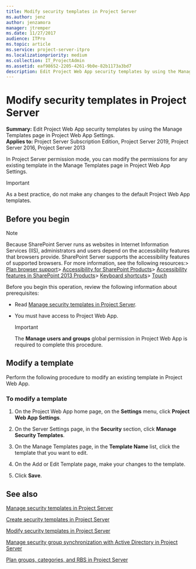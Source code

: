 ```yaml
---
title: Modify security templates in Project Server
ms.author: jenz
author: jenzamora
manager: jtremper
ms.date: 11/27/2017
audience: ITPro
ms.topic: article
ms.service: project-server-itpro
ms.localizationpriority: medium
ms.collection: IT_ProjectAdmin
ms.assetid: eaf98652-2205-4261-9b0e-82b1173a3bd7
description: Edit Project Web App security templates by using the Manage Templates page in Project Web App Settings.
---
```


# Modify security templates in Project Server
 
 **Summary:** Edit Project Web App security templates by using the Manage Templates page in Project Web App Settings.<br/>
**Applies to:** Project Server Subscription Edition, Project Server 2019, Project Server 2016, Project Server 2013  
 
In Project Server permission mode, you can modify the permissions for any existing template in the Manage Templates page in Project Web App Settings.
  
> [!IMPORTANT]
> As a best practice, do not make any changes to the default Project Web App templates. 
  
## Before you begin

> [!NOTE]
>  Because SharePoint Server runs as websites in Internet Information Services (IIS), administrators and users depend on the accessibility features that browsers provide. SharePoint Server supports the accessibility features of supported browsers. For more information, see the following resources:> [Plan browser support](/SharePoint/install/browser-support-planning)> [Accessibility for SharePoint Products](/SharePoint/accessibility-guidelines)> [Accessibility features in SharePoint 2013 Products](https://go.microsoft.com/fwlink/p/?LinkId=246501)> [Keyboard shortcuts](https://support.microsoft.com/office/keyboard-shortcuts-in-sharepoint-online-466e33ee-613b-4f47-96bb-1c20f20b1015)> [Touch](/windows/win32/wintouch/windows-touch-gestures-overview)
  
Before you begin this operation, review the following information about prerequisites:
  
- Read [Manage security templates in Project Server](manage-security-templates-in-project-server.md).
    
- You must have access to Project Web App.
    
    > [!IMPORTANT]
    > The **Manage users and groups** global permission in Project Web App is required to complete this procedure.
  
## Modify a template

Perform the following procedure to modify an existing template in Project Web App.
  
### To modify a template

1. On the Project Web App home page, on the **Settings** menu, click **Project Web App Settings**.
    
2. On the Server Settings page, in the **Security** section, click **Manage Security Templates**.
    
3. On the Manage Templates page, in the **Template Name** list, click the template that you want to edit.
    
4. On the Add or Edit Template page, make your changes to the template. 
    
5. Click **Save**.
    
## See also


[Manage security templates in Project Server](manage-security-templates-in-project-server.md)
  
[Create security templates in Project Server](create-security-templates-in-project-server.md)
  
[Modify security templates in Project Server](modify-security-templates-in-project-server.md)
  
[Manage security group synchronization with Active Directory in Project Server](manage-security-group-synchronization-with-active-directory-in-project-server.md)
  
[Plan groups, categories, and RBS in Project Server](plan-groups-categories-and-rbs-in-project-server.md)